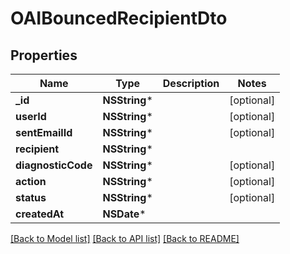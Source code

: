 # OAIBouncedRecipientDto

## Properties
Name | Type | Description | Notes
------------ | ------------- | ------------- | -------------
**_id** | **NSString*** |  | [optional] 
**userId** | **NSString*** |  | [optional] 
**sentEmailId** | **NSString*** |  | [optional] 
**recipient** | **NSString*** |  | 
**diagnosticCode** | **NSString*** |  | [optional] 
**action** | **NSString*** |  | [optional] 
**status** | **NSString*** |  | [optional] 
**createdAt** | **NSDate*** |  | 

[[Back to Model list]](../README#documentation-for-models) [[Back to API list]](../README#documentation-for-api-endpoints) [[Back to README]](../README)


